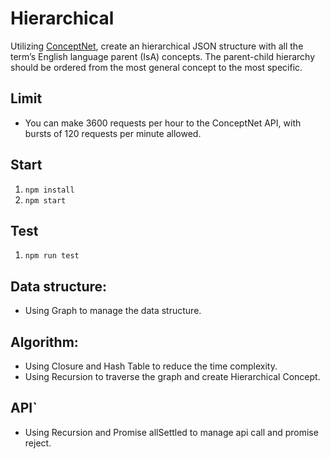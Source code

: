 # Hierarchical

Utilizing [ConceptNet](https://github.com/commonsense/conceptnet5/wiki/API),
create an hierarchical JSON structure with all the term’s English language
parent (IsA) concepts. The parent-child hierarchy should be ordered from the
most general concept to the most specific.

## Limit

- You can make 3600 requests per hour to the ConceptNet API, with bursts of 120
  requests per minute allowed.

## Start

1. `npm install`
2. `npm start`

## Test

1. `npm run test`

## Data structure:

- Using Graph to manage the data structure.

## Algorithm:

- Using Closure and Hash Table to reduce the time complexity.
- Using Recursion to traverse the graph and create Hierarchical Concept.

## API`

- Using Recursion and Promise allSettled to manage api call and promise reject.
